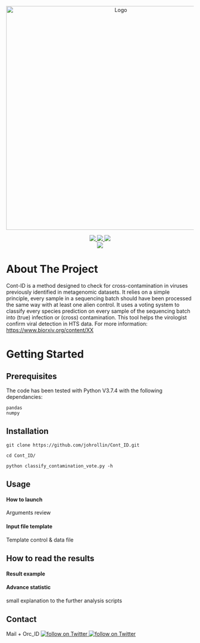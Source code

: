 <p align="center">
    <img src="https://github.com/johrollin/viral_contamination/blob/master/img/cont_id_logo_and_names.png" alt="Logo" width="600">
</p>
<p align="center">
        <a href="https://github.com/johrollin/Cont_ID/releases">
            <img src="https://img.shields.io/github/release/johrollin/Cont_ID.svg" />
        </a>
        <a href="https://github.com/johrollin/Cont_ID/blob/master/LICENSE" alt="License">
            <img src="https://img.shields.io/badge/License-GNUv3-purple.svg">
        </a>
        <a href="https://github.com/johrollin/Cont_ID/graphs/contributors" alt="Contributors">
            <img src="https://img.shields.io/github/contributors/johrollin/Cont_ID">
        </a>     
        <br/>           
        <a href="https://www.biorxiv.org/content/XX">
          <img src="https://zenodo.org/badge/DOI/XX/XX.svg">
        </a>
    
 </p>

# About The Project
Cont-ID is a method designed to check for cross-contamination in viruses previously identified in metagenomic datasets. It relies on a simple principle, every sample in a sequencing batch should have been processed the same way with at least one alien control. It uses a voting system to classify every species prediction on every sample of the sequencing batch into (true) infection or (cross) contamination. This tool helps the virologist confirm viral detection in HTS data. For more information: https://www.biorxiv.org/content/XX 

# Getting Started

## Prerequisites

The code has been tested with Python V3.7.4 with the following dependancies:

```shell
pandas
numpy
```

## Installation

```shell
git clone https://github.com/johrollin/Cont_ID.git

cd Cont_ID/

python classify_contamination_vote.py -h
```


## Usage

#### How to launch

Arguments review

#### Input file template

Template control & data file 

## How to read the results

#### Result example

#### Advance statistic 

small explanation to the further analysis scripts

## Contact

Mail + Orc_ID 
</a>
<a href="https://twitter.com/intent/follow?screen_name=johan_rollin" alt="Author Twitter">
    <img src="https://img.shields.io/twitter/follow/johan_rollin?style=social&logo=twitter"
        alt="follow on Twitter">
</a>
<a href="https://twitter.com/intent/follow?screen_name=Be_Phytopath" alt="Author Twitter">
    <img src="https://img.shields.io/twitter/follow/Be_Phytopath?style=social&logo=twitter"
        alt="follow on Twitter">
</a>       
